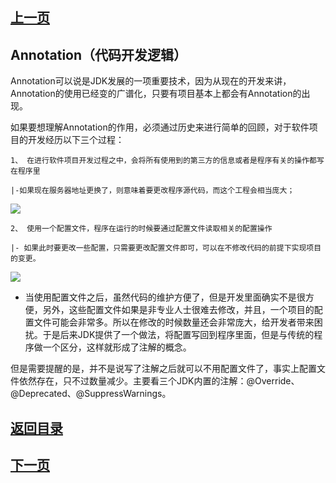 ## [上一页](course16)
## Annotation（代码开发逻辑）

Annotation可以说是JDK发展的一项重要技术，因为从现在的开发来讲，Annotation的使用已经变的广谱化，只要有项目基本上都会有Annotation的出现。

如果要想理解Annotation的作用，必须通过历史来进行简单的回顾，对于软件项目的开发经历以下三个过程：

	1、 在进行软件项目开发过程之中，会将所有使用到的第三方的信息或者是程序有关的操作都写在程序里
	
	|-如果现在服务器地址更换了，则意味着要更改程序源代码，而这个工程会相当庞大；

![](https://s1.ax1x.com/2018/01/01/pS5QYV.png)


	2、 使用一个配置文件，程序在运行的时候要通过配置文件读取相关的配置操作

	|- 如果此时要更改一些配置，只需要更改配置文件即可，可以在不修改代码的前提下实现项目的变更。

![](https://s1.ax1x.com/2018/01/01/pS58lF.png)

- 当使用配置文件之后，虽然代码的维护方便了，但是开发里面确实不是很方便，另外，这些配置文件如果是非专业人士很难去修改，并且，一个项目的配置文件可能会非常多。所以在修改的时候数量还会非常庞大，给开发者带来困扰。于是后来JDK提供了一个做法，将配置写回到程序里面，但是与传统的程序做一个区分，这样就形成了注解的概念。

但是需要提醒的是，并不是说写了注解之后就可以不用配置文件了，事实上配置文件依然存在，只不过数量减少。主要看三个JDK内置的注解：@Override、@Deprecated、@SuppressWarnings。

## [返回目录](https://wuchengcheng110120.github.io/aliyunjava3/list)
## [下一页](course18)
